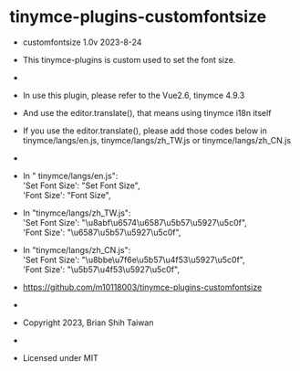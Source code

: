 # tinymce-plugins-customfontsize

 * customfontsize 1.0v 2023-8-24
 * This tinymce-plugins is custom used to set the font size.
 * 
 * In use this plugin, please refer to the Vue2.6, tinymce 4.9.3
 * And use the editor.translate(), that means using tinymce i18n itself
 * If you use the editor.translate(), please add those codes below in tinymce/langs/en.js, tinymce/langs/zh_TW.js or tinymce/langs/zh_CN.js
 * 
 * In " tinymce/langs/en.js":  
'Set Font Size': "Set Font Size",  
'Font Size': "Font Size",  

 * In "tinymce/langs/zh_TW.js":  
'Set Font Size': "\u8abf\u6574\u6587\u5b57\u5927\u5c0f",  
'Font Size': "\u6587\u5b57\u5927\u5c0f",

 * In "tinymce/langs/zh_CN.js":  
'Set Font Size': "\u8bbe\u7f6e\u5b57\u4f53\u5927\u5c0f",  
'Font Size': "\u5b57\u4f53\u5927\u5c0f",

 * https://github.com/m10118003/tinymce-plugins-customfontsize
 *
 * Copyright 2023, Brian Shih Taiwan
 *
 * Licensed under MIT
